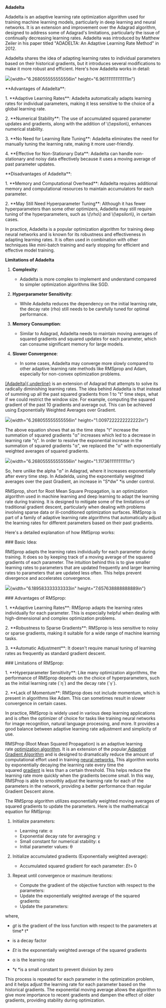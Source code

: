 **Adadelta**

Adadelta is an adaptive learning rate optimization algorithm used for
training machine learning models, particularly in deep learning and
neural networks. It is an extension and improvement over the Adagrad
algorithm, designed to address some of Adagrad\'s limitations,
particularly the issue of continually decreasing learning rates.
Adadelta was introduced by Matthew Zeiler in his paper titled
\"ADADELTA: An Adaptive Learning Rate Method\" in 2012.

Adadelta shares the idea of adapting learning rates to individual
parameters based on their historical gradients, but it introduces
several modifications to make it more robust and efficient. Here\'s how
Adadelta works in detail:

![](./images/732d28654cc54cd1938051fc8524f521.png){width="6.268055555555556in"
height="6.961111111111111in"}

\*\*Advantages of Adadelta\*\*:

1\. \*\*Adaptive Learning Rates\*\*: Adadelta automatically adapts
learning rates for individual parameters, making it less sensitive to
the choice of a global learning rate.

2\. \*\*Numerical Stability\*\*: The use of accumulated squared
parameter updates and gradients, along with the addition of
\\(\\epsilon\\), enhances numerical stability.

3\. \*\*No Need for Learning Rate Tuning\*\*: Adadelta eliminates the
need for manually tuning the learning rate, making it more
user-friendly.

4\. \*\*Effective for Non-Stationary Data\*\*: Adadelta can handle
non-stationary and noisy data effectively because it uses a moving
average of past parameter updates.

\*\*Disadvantages of Adadelta\*\*:

1\. \*\*Memory and Computational Overhead\*\*: Adadelta requires
additional memory and computational resources to maintain accumulators
for each parameter.

2\. \*\*May Still Need Hyperparameter Tuning\*\*: Although it has fewer
hyperparameters than some other optimizers, Adadelta may still require
tuning of the hyperparameters, such as \\(\\rho\\) and \\(\\epsilon\\),
in certain cases.

In practice, Adadelta is a popular optimization algorithm for training
deep neural networks and is known for its robustness and effectiveness
in adapting learning rates. It is often used in combination with other
techniques like mini-batch training and early stopping for efficient and
effective model training.

**Limitations of Adadelta**

1.  **Complexity**:

    -   Adadelta is more complex to implement and understand compared to
        simpler optimization algorithms like SGD.

2.  **Hyperparameter Sensitivity**:

    -   While Adadelta reduces the dependency on the initial learning
        rate, the decay rate (rho) still needs to be carefully tuned for
        optimal performance.

3.  **Memory Consumption**:

    -   Similar to Adagrad, Adadelta needs to maintain moving averages
        of squared gradients and squared updates for each parameter,
        which can consume significant memory for large models.

4.  **Slower Convergence**:

    -   In some cases, Adadelta may converge more slowly compared to
        other adaptive learning rate methods like RMSprop and Adam,
        especially for non-convex optimization problems.

[[Adadelta]{.underline}](https://golden.com/wiki/Adadelta) is an
extension of Adagrad that attempts to solve its radically diminishing
learning rates. The idea behind Adadelta is that instead of summing up
all the past squared gradients from 1 to "t" time steps, what if we
could restrict the window size. For example, computing the squared
gradient of the past 10 gradients and average out. This can be achieved
using Exponentially Weighted Averages over Gradient.

![](./images/be875d57cd434cbf8447bceac32422f6.png){width="6.268055555555556in"
height="1.0097222222222222in"}

The above equation shows that as the time steps "t" increase the
summation of squared gradients "α" increases which led to a decrease in
learning rate "η". In order to resolve the exponential increase in the
summation of squared gradients "α", we replaced the "α" with
exponentially weighted averages of squared gradients.

![](./images/5addd77a1b504cebbfbdd579457267eb.png){width="6.268055555555556in"
height="1.117361111111111in"}

So, here unlike the alpha "α" in Adagrad, where it increases
exponentially after every time step. In Adadelda, using the
exponentially weighted averages over the past Gradient, an increase in
"S*dw" *is under control.

RMSprop, short for Root Mean Square Propagation, is an optimization
algorithm used in machine learning and deep learning to adapt the
learning rate during training. It is designed to mitigate some of the
limitations of traditional gradient descent, particularly when dealing
with problems involving sparse data or ill-conditioned optimization
surfaces. RMSprop is part of a family of adaptive learning rate
algorithms that automatically adjust the learning rates for different
parameters based on their past gradients.

Here\'s a detailed explanation of how RMSprop works:

\### Basic Idea:

RMSprop adapts the learning rates individually for each parameter during
training. It does so by keeping track of a moving average of the squared
gradients of each parameter. The intuition behind this is to give
smaller learning rates to parameters that are updated frequently and
larger learning rates to parameters that are updated less often. This
helps prevent divergence and accelerates convergence.

![](./images/d76c9d0f9b114fe0b0399ec1f3fb28bc.png){width="6.189583333333333in"
height="7.657638888888889in"}

\### Advantages of RMSprop:

1\. \*\*Adaptive Learning Rates\*\*: RMSprop adapts the learning rates
individually for each parameter. This is especially helpful when dealing
with high-dimensional and complex optimization problems.

2\. \*\*Robustness to Sparse Gradients\*\*: RMSprop is less sensitive to
noisy or sparse gradients, making it suitable for a wide range of
machine learning tasks.

3\. \*\*Automatic Adjustment\*\*: It doesn\'t require manual tuning of
learning rates as frequently as standard gradient descent.

\### Limitations of RMSprop:

1\. \*\*Hyperparameter Sensitivity\*\*: Like many optimization
algorithms, the performance of RMSprop depends on the choice of
hyperparameters, such as the initial learning rate (\`η\`) and the decay
rate (\`γ\`).

2\. \*\*Lack of Momentum\*\*: RMSprop does not include momentum, which
is present in algorithms like Adam. This can sometimes result in slower
convergence in certain cases.

In practice, RMSprop is widely used in various deep learning
applications and is often the optimizer of choice for tasks like
training neural networks for image recognition, natural language
processing, and more. It provides a good balance between adaptive
learning rate adjustment and simplicity of use.

RMSProp (Root Mean Squared Propagation) is an adaptive learning
rate [optimization
algorithm](https://www.geeksforgeeks.org/optimization-techniques-for-gradient-descent/).
It is an extension of the popular[ Adaptive Gradient
Algorithm](https://www.geeksforgeeks.org/intuition-of-adam-optimizer/) and
is designed to dramatically reduce the amount of computational effort
used in training [neural
networks.](https://www.geeksforgeeks.org/artificial-neural-networks-and-its-applications/) This
algorithm works by exponentially decaying the learning rate every time
the
squared [gradient](https://www.geeksforgeeks.org/gradient-descent-algorithm-and-its-variants/) is
less than a certain threshold. This helps reduce the learning rate more
quickly when the gradients become small. In this way, RMSProp is able to
smoothly adjust the learning rate for each of the parameters in the
network, providing a better performance than regular Gradient Descent
alone.

The RMSprop algorithm utilizes exponentially weighted moving averages of
squared gradients to update the parameters. Here is the mathematical
equation for RMSprop:

1.  Initialize parameters:

    -   Learning rate: α

    <!-- -->

    -   Exponential decay rate for averaging: γ

    <!-- -->

    -   Small constant for numerical stability: ε

    <!-- -->

    -   Initial parameter values: θ

<!-- -->

2.  Initialize accumulated gradients (Exponentially weighted average):

    -   Accumulated squared gradient for each parameter: *Et*​= 0

<!-- -->

3.  Repeat until convergence or maximum iterations:

    -   Compute the gradient of the objective function with respect to
        the parameters:

    <!-- -->

    -   Update the exponentially weighted average of the squared
        gradients:

    <!-- -->

    -   Update the parameters:

where,

-   *gt* is the gradient of the loss function with respect to the
    parameters at time* t*

<!-- -->

-   is a decay factor

<!-- -->

-   *Et*​ is the exponentially weighted average of the squared gradients

<!-- -->

-   α is the learning rate

<!-- -->

-   *ϵ *is a small constant to prevent division by zero

This process is repeated for each parameter in the optimization problem,
and it helps adjust the learning rate for each parameter based on the
historical gradients. The exponential moving average allows the
algorithm to give more importance to recent gradients and dampen the
effect of older gradients, providing stability during optimization.

